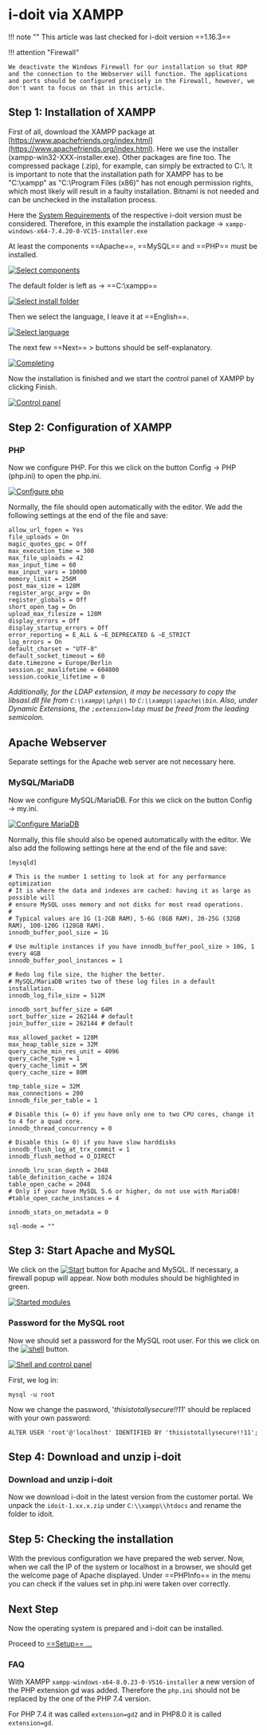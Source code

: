 # i-doit via XAMPP

!!! note ""
    This article was last checked for i-doit version ==1.16.3==

!!! attention "Firewall"

    We deactivate the Windows Firewall for our installation so that RDP and the connection to the Webserver will function. The applications and ports should be configured precisely in the Firewall, however, we don't want to focus on that in this article.

## Step 1: Installation of XAMPP

First of all, download the XAMPP package at [https://www.apachefriends.org/index.html](https://www.apachefriends.org/index.html). Here we use the installer (xampp-win32-XXX-installer.exe). Other packages are fine too. The compressed package (.zip), for example, can simply be extracted to C:\\. It is important to note that the installation path for XAMPP has to be "C:\\xampp" as "C:\\Program Files (x86)" has not enough permission rights, which most likely will result in a faulty installation. Bitnami is not needed and can be unchecked in the installation process.

Here the [System Requirements](../../system-requirements.md) of the respective i-doit version must be considered. Therefore, in this example the installation package → `xampp-windows-x64-7.4.20-0-VC15-installer.exe`

At least the components ==Apache==, ==MySQL== and ==PHP== must be installed.

[![Select components](../../../assets/images/en/installation/manual-installation/microsoft-windows-server/xampp/1-mws.png)](../../../assets/images/en/installation/manual-installation/microsoft-windows-server/xampp/1-mws.png)

The default folder is left as → ==C:\xampp==

[![Select install folder](../../../assets/images/en/installation/manual-installation/microsoft-windows-server/xampp/2-mws.png)](../../../assets/images/en/installation/manual-installation/microsoft-windows-server/xampp/2-mws.png)

Then we select the language, I leave it at ==English==.

[![Select language](../../../assets/images/en/installation/manual-installation/microsoft-windows-server/xampp/3-mws.png)](../../../assets/images/en/installation/manual-installation/microsoft-windows-server/xampp/3-mws.png)

The next few ==Next== \> buttons should be self-explanatory.

[![Completing](../../../assets/images/en/installation/manual-installation/microsoft-windows-server/xampp/4-mws.png)](../../../assets/images/en/installation/manual-installation/microsoft-windows-server/xampp/4-mws.png)

Now the installation is finished and we start the control panel of XAMPP by clicking Finish.

[![Control panel](../../../assets/images/en/installation/manual-installation/microsoft-windows-server/xampp/5-mws.png)](../../../assets/images/en/installation/manual-installation/microsoft-windows-server/xampp/5-mws.png)

## Step 2: Configuration of XAMPP

### PHP

Now we configure PHP. For this we click on the button Config → PHP (php.ini) to open the php.ini.

[![Configure php](../../../assets/images/en/installation/manual-installation/microsoft-windows-server/xampp/6-mws.png)](../../../assets/images/en/installation/manual-installation/microsoft-windows-server/xampp/6-mws.png)

Normally, the file should open automatically with the editor. We add the following settings at the end of the file and save:

```shell
allow_url_fopen = Yes
file_uploads = On
magic_quotes_gpc = Off
max_execution_time = 300
max_file_uploads = 42
max_input_time = 60
max_input_vars = 10000
memory_limit = 256M
post_max_size = 128M
register_argc_argv = On
register_globals = Off
short_open_tag = On
upload_max_filesize = 128M
display_errors = Off
display_startup_errors = Off
error_reporting = E_ALL & ~E_DEPRECATED & ~E_STRICT
log_errors = On
default_charset = "UTF-8"
default_socket_timeout = 60
date.timezone = Europe/Berlin
session.gc_maxlifetime = 604800
session.cookie_lifetime = 0
```

_Additionally, for the LDAP extension, it may be necessary to copy the libsasl.dll file from `C:\\xampp\\php\\` to `C:\\xampp\\apache\\bin`._
_Also, under Dynamic Extensions, the `;extension=ldap` must be freed from the leading semicolon._

## Apache Webserver

Separate settings for the Apache web server are not necessary here.

### MySQL/MariaDB

Now we configure MySQL/MariaDB. For this we click on the button Config → my.ini.

[![Configure MariaDB](../../../assets/images/en/installation/manual-installation/microsoft-windows-server/xampp/7-mws.png)](../../../assets/images/en/installation/manual-installation/microsoft-windows-server/xampp/7-mws.png)

Normally, this file should also be opened automatically with the editor. We also add the following settings here at the end of the file and save:

```shell
[mysqld]
  
# This is the number 1 setting to look at for any performance optimization
# It is where the data and indexes are cached: having it as large as possible will
# ensure MySQL uses memory and not disks for most read operations.
#
# Typical values are 1G (1-2GB RAM), 5-6G (8GB RAM), 20-25G (32GB RAM), 100-120G (128GB RAM).
innodb_buffer_pool_size = 1G
 
# Use multiple instances if you have innodb_buffer_pool_size > 10G, 1 every 4GB
innodb_buffer_pool_instances = 1
 
# Redo log file size, the higher the better.
# MySQL/MariaDB writes two of these log files in a default installation.
innodb_log_file_size = 512M
 
innodb_sort_buffer_size = 64M
sort_buffer_size = 262144 # default
join_buffer_size = 262144 # default
 
max_allowed_packet = 128M
max_heap_table_size = 32M
query_cache_min_res_unit = 4096
query_cache_type = 1
query_cache_limit = 5M
query_cache_size = 80M
 
tmp_table_size = 32M
max_connections = 200
innodb_file_per_table = 1
 
# Disable this (= 0) if you have only one to two CPU cores, change it to 4 for a quad core.
innodb_thread_concurrency = 0
 
# Disable this (= 0) if you have slow harddisks
innodb_flush_log_at_trx_commit = 1
innodb_flush_method = O_DIRECT
 
innodb_lru_scan_depth = 2048
table_definition_cache = 1024
table_open_cache = 2048
# Only if your have MySQL 5.6 or higher, do not use with MariaDB!
#table_open_cache_instances = 4
 
innodb_stats_on_metadata = 0
 
sql-mode = ""
```

## Step 3: Start Apache and MySQL

We click on the [![Start](../../../assets/images/en/installation/manual-installation/microsoft-windows-server/xampp/8-mws.png)](../../../assets/images/en/installation/manual-installation/microsoft-windows-server/xampp/8-mws.png) button for Apache and MySQL. If necessary, a firewall popup will appear.
Now both modules should be highlighted in green.

[![Started modules](../../../assets/images/en/installation/manual-installation/microsoft-windows-server/xampp/9-mws.png)](../../../assets/images/en/installation/manual-installation/microsoft-windows-server/xampp/9-mws.png)

### Password for the MySQL root

Now we should set a password for the MySQL root user.
For this we click on the [![shell](../../../assets/images/en/installation/manual-installation/microsoft-windows-server/xampp/10-mws.png)](../../../assets/images/en/installation/manual-installation/microsoft-windows-server/xampp/10-mws.png) button.

[![Shell and control panel](../../../assets/images/en/installation/manual-installation/microsoft-windows-server/xampp/11-mws.png)](../../../assets/images/en/installation/manual-installation/microsoft-windows-server/xampp/11-mws.png)

First, we log in:

```shell
mysql -u root
```

Now we change the password, '_thisistotallysecure!!11_' should be replaced with your own password:

```shell
ALTER USER 'root'@'localhost' IDENTIFIED BY 'thisistotallysecure!!11';
```

## Step 4: Download and unzip i-doit

### Download and unzip i-doit

Now we download i-doit in the latest version from the customer portal.
We unpack the `idoit-1.xx.x.zip` under `C:\\xampp\\htdocs` and rename the folder to idoit.

## Step 5: Checking the installation

With the previous configuration we have prepared the web server. Now, when we call the IP of the system or localhost in a browser, we should get the welcome page of Apache displayed.
Under ==PHPInfo== in the menu you can check if the values set in php.ini were taken over correctly.

## Next Step

Now the operating system is prepared and i-doit can be installed.

Proceed to [==Setup== …](../setup.md)

### FAQ

With XAMPP `xampp-windows-x64-8.0.23-0-VS16-installer` a new version of the PHP extension gd was added.
Therefore the `php.ini` should not be replaced by the one of the PHP 7.4 version.

For PHP 7.4 it was called `extension=gd2` and in PHP8.0 it is called `extension=gd`.
